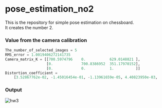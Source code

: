 # pose_estimation_no2
This is the repository for simple pose estimation on chessboard.  
It creates the number 2.  
  
### Value from the camera calibration
```python
The_number_of_selected_images = 5  
RMS_error = 1.0019406272141735  
Camera_matrix_K = [[700.5974796    0.           629.0148821 ],  
                   [0.             700.8386952  351.17970152],  
                   [0.             0.           1.          ]]  
Distortion_coefficient =  
    [3.52867762e-02, -1.45016454e-01, -1.13961659e-05, 4.40823950e-03, 2.21966160e-01] # (k1, k2, p1, p2, k3, ...)  
```
  
### Output  

![hw3](https://user-images.githubusercontent.com/82254758/235344552-c69c6a6a-4f76-4424-92e4-139977d08a47.png)
